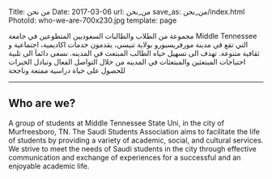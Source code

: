 Title:          من نحن
Date:           2017-03-06
url:            من_نحن
save_as:        من_نحن/index.html
PhotoId:        who-we-are-700x230.jpg
template:       page

مجموعة من الطلاب والطالبات السعوديين المتطوعين في جامعة Middle Tennessee 
 التي تقع في مدينة مورفريسبورو بولاية تنيسي، يقدمون خدمات اكاديمية، اجتماعية و ثقافية متنوعة. تهدف الى تسهيل حياه الطالب المبتعث في المدينه.
نسعى دائماَ الى تلبية احتياجات المبتعثين والمبتعثات في المدينه من خلال التواصل الفعال وتبادل الخبرات للحصول على حياة دراسية ممتعة وناجحة​

___

<div style="direction: ltr; text-align: left;">
<h2>Who are we?</h2>
A group of students at Middle Tennessee State Uni, in the city of Murfreesboro, TN. The Saudi Students Association aims to facilitate the life of students by providing a variety of academic, social, and cultural services. We strive to meet the needs of Saudi students in the city through effective communication and exchange of experiences for a successful and an enjoyable academic life.​​​​​​​​​​​​​​​​​​​​​​​​​​​​​​​​​​​​​​​​​​​​​​​​​​​​​​​​​​​​​​​​​​​​​​​​
</div>
